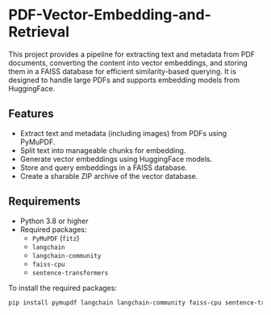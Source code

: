 # PDF-Vector-Embedding-and-Retrieval


This project provides a pipeline for extracting text and metadata from PDF documents, converting the content into vector embeddings, and storing them in a FAISS database for efficient similarity-based querying. It is designed to handle large PDFs and supports embedding models from HuggingFace.

## Features

- Extract text and metadata (including images) from PDFs using PyMuPDF.
- Split text into manageable chunks for embedding.
- Generate vector embeddings using HuggingFace models.
- Store and query embeddings in a FAISS database.
- Create a sharable ZIP archive of the vector database.

## Requirements

- Python 3.8 or higher
- Required packages:
  - `PyMuPDF` (`fitz`)
  - `langchain`
  - `langchain-community`
  - `faiss-cpu`
  - `sentence-transformers`

To install the required packages:
```bash
pip install pymupdf langchain langchain-community faiss-cpu sentence-transformers
